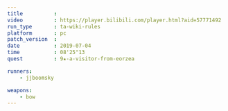 ```yaml
---
title          :
video          : https://player.bilibili.com/player.html?aid=57771492
run_type       : ta-wiki-rules
platform       : pc
patch_version  : 
date           : 2019-07-04
time           : 08'25"13
quest          : 9★-a-visitor-from-eorzea

runners:
    - jjboomsky

weapons:
    - bow
---
```

